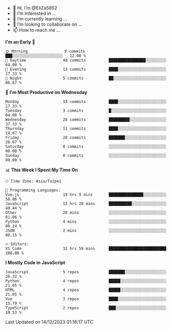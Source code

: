 - 👋 Hi, I’m @EliZa5852
- 👀 I’m interested in ...
- 🌱 I’m currently learning ...
- 💞️ I’m looking to collaborate on ...
- 📫 How to reach me ...

<!--START_SECTION:waka-->
**I'm an Early 🐤** 

```text
🌞 Morning                9 commits           ███░░░░░░░░░░░░░░░░░░░░░░   12.00 % 
🌆 Daytime                48 commits          ████████████████░░░░░░░░░   64.00 % 
🌃 Evening                13 commits          ████░░░░░░░░░░░░░░░░░░░░░   17.33 % 
🌙 Night                  5 commits           ██░░░░░░░░░░░░░░░░░░░░░░░   06.67 % 
```
📅 **I'm Most Productive on Wednesday** 

```text
Monday                   13 commits          ████░░░░░░░░░░░░░░░░░░░░░   17.33 % 
Tuesday                  3 commits           █░░░░░░░░░░░░░░░░░░░░░░░░   04.00 % 
Wednesday                28 commits          █████████░░░░░░░░░░░░░░░░   37.33 % 
Thursday                 11 commits          ████░░░░░░░░░░░░░░░░░░░░░   14.67 % 
Friday                   20 commits          ███████░░░░░░░░░░░░░░░░░░   26.67 % 
Saturday                 0 commits           ░░░░░░░░░░░░░░░░░░░░░░░░░   00.00 % 
Sunday                   0 commits           ░░░░░░░░░░░░░░░░░░░░░░░░░   00.00 % 
```


📊 **This Week I Spent My Time On** 

```text
🕑︎ Time Zone: Asia/Taipei

💬 Programming Languages: 
Vue.js                   19 hrs 9 mins       ███████████████░░░░░░░░░░   58.06 % 
JavaScript               13 hrs 20 mins      ██████████░░░░░░░░░░░░░░░   40.44 % 
Other                    20 mins             ░░░░░░░░░░░░░░░░░░░░░░░░░   01.06 % 
Python                   4 mins              ░░░░░░░░░░░░░░░░░░░░░░░░░   00.24 % 
JSON                     2 mins              ░░░░░░░░░░░░░░░░░░░░░░░░░   00.15 % 

🔥 Editors: 
VS Code                  32 hrs 59 mins      █████████████████████████   100.00 % 
```

**I Mostly Code in JavaScript** 

```text
JavaScript               5 repos             ███████░░░░░░░░░░░░░░░░░░   26.32 % 
Python                   4 repos             █████░░░░░░░░░░░░░░░░░░░░   21.05 % 
HTML                     4 repos             █████░░░░░░░░░░░░░░░░░░░░   21.05 % 
Vue                      3 repos             ████░░░░░░░░░░░░░░░░░░░░░   15.79 % 
TypeScript               2 repos             ███░░░░░░░░░░░░░░░░░░░░░░   10.53 % 
```




 Last Updated on 14/12/2023 01:16:17 UTC
<!--END_SECTION:waka-->
